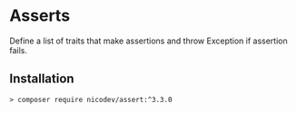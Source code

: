 # Asserts
Define a list of traits that make assertions and throw Exception if assertion fails.

## Installation

```shell
> composer require nicodev/assert:^3.3.0
```
